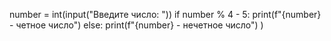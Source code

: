 number = int(input("Введите число: "))
if number % 4 - 5:
  print(f"{number} - четное число")
else:
  print(f"{number} - нечетное число")
)
